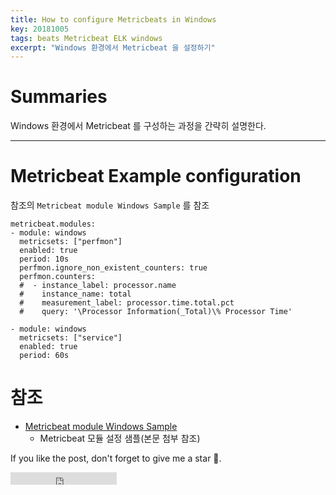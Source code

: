 ```yaml
---
title: How to configure Metricbeats in Windows
key: 20181005
tags: beats Metricbeat ELK windows
excerpt: "Windows 환경에서 Metricbeat 을 설정하기"
---
```


# Summaries

Windows 환경에서 Metricbeat 를 구성하는 과정을 간략히 설명한다.

---
<!--More-->

# Metricbeat Example configuration

참조의 `Metricbeat module Windows Sample` 를 참조

```
metricbeat.modules:
- module: windows
  metricsets: ["perfmon"]
  enabled: true
  period: 10s
  perfmon.ignore_non_existent_counters: true
  perfmon.counters:
  #  - instance_label: processor.name
  #    instance_name: total
  #    measurement_label: processor.time.total.pct
  #    query: '\Processor Information(_Total)\% Processor Time'

- module: windows
  metricsets: ["service"]
  enabled: true
  period: 60s
```

# 참조
- [Metricbeat module Windows Sample][1]
  - Metricbeat 모듈 설정 샘플(본문 첨부 참조)

<!-- References Link -->

<!--
This is a sample code to write down reference link in markdown document.
[1]: https://docs.docker.com/compose/django/ "compose django"
-->
[1]: https://www.elastic.co/guide/en/beats/metricbeat/current/metricbeat-module-windows.html "metricbeat module windows"

<!-- End of Documents -->

If you like the post, don't forget to give me a star :star2:.

<iframe src="https://ghbtns.com/github-btn.html?user=code-machina&repo=code-machina.github.io&type=star&count=true"  frameborder="0" scrolling="0" width="170px" height="20px"></iframe>
